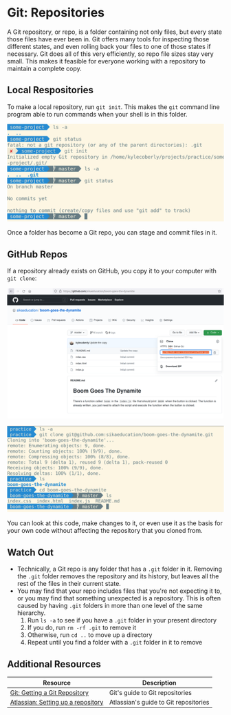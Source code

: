 # Git: Repositories

A Git repository, or repo, is a folder containing not only files, but every state those files have ever been in. Git offers many tools for inspecting those different states, and even rolling back your files to one of those states if necessary. Git does all of this very efficiently, so repo file sizes stay very small. This makes it feasible for everyone working with a repository to maintain a complete copy.

## Local Respositories

To make a local repository, run `git init`. This makes the `git` command line program able to run commands when your shell is in this folder.

![Workflow of creating a new Git repo](assets/new-git-repo.png)

Once a folder has become a Git repo, you can stage and commit files in it.

## GitHub Repos

If a repository already exists on GitHub, you copy it to your computer with `git clone`:

![GitHub repo overview](assets/github-1.png)

![Cloning a repo from GitHub](assets/github-2.png)

You can look at this code, make changes to it, or even use it as the basis for your own code without affecting the repository that you cloned from.

## Watch Out

* Technically, a Git repo is any folder that has a `.git` folder in it. Removing the `.git` folder removes the repository and its history, but leaves all the rest of the files in their current state.
* You may find that your repo includes files that you're not expecting it to, or you may find that something unexpected is a repository. This is often caused by having `.git` folders in more than one level of the same hierarchy.
  1. Run `ls -a` to see if you have a `.git` folder in your present directory
  2. If you do, run `rm -rf .git` to remove it
  3. Otherwise, run `cd ..` to move up a directory
  4. Repeat until you find a folder with a `.git` folder in it to remove

## Additional Resources

| Resource | Description |
| --- | --- |
| [Git: Getting a Git Repository](https://git-scm.com/book/en/v2/Git-Basics-Getting-a-Git-Repository) | Git's guide to Git repositories |
| [Atlassian: Setting up a repository](https://www.atlassian.com/git/tutorials/setting-up-a-repositoryGit) | Atlassian's guide to Git repositories |
